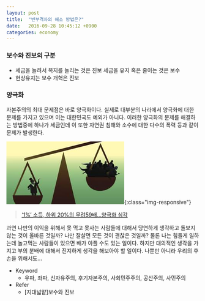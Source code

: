```yaml
---
layout: post
title:  "빈부격차의 해소 방법은?"
date:   2016-09-28 10:45:12 +0900
categories: economy
---
```

### 보수와 진보의 구분
- 세금을 늘려서 복지를 늘리는 것은 진보 세금을 유지 혹은 줄이는 것은 보수
- 현상유지는 보수 개혁은 진보

### 양극화

자본주의의 최대 문제점은 바로 양극화이다. 실제로 대부분의 나라에서 양극화에 대한 문제를 가지고 있으며 이는 대한민국도 예외가 아니다.
이러한 양극화의 문제를 해결하는 방법중에 하나가 세금인데 이 또한 자연권 침해와 소수에 대한 다수의 폭력 등과 같이 문제가 발생한다.

![양극화](/images/rich-poor.jpeg){:class="img-responsive"}

> [‘1%’ 소득, 하위 20%의 무려59배…양극화 심각](http://www.gobalnews.com/news/articleView.html?idxno=2613)

과연 나만의 이익을 위해서 못 먹고 못사는 사람들에 대해서 당연하게 생각하고 돌보지 않는 것이 올바른 것일까? 나만 잘살면 모든 것이 괜찮은 것일까?
물론 나는 힘들게 일하는데 놀고먹는 사람들이 있으면 배가 아플 수도 있는 일이다. 하지만 대의적인 생각을 가지고 부의 분배에 대해서 진지하게 생각을 해보아야 할 일이다. 나뿐만 아니라 우리의 후손을 위해서도...

- Keyword
  - 우파, 좌파, 신자유주의, 후기자본주의, 사회민주주의, 공산주의, 사민주의
- Refer
  - [지대넓얕]보수와 진보

